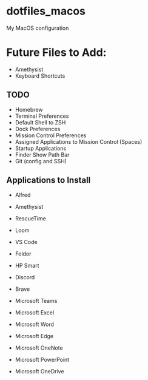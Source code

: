 # dotfiles_macos
My MacOS configuration

# Future Files to Add:
- Amethysist
- Keyboard Shortcuts

## TODO
- Homebrew
- Terminal Preferences
- Default Shell to ZSH
- Dock Preferences
- Mission Control Preferences
- Assigned Applications to Mission Control (Spaces)
- Startup Applications
- Finder Show Path Bar
- Git (config and SSH)

## Applications to Install
- Alfred
- Amethysist
- RescueTime
- Loom
- VS Code
- Foldor
- HP Smart
- Discord
- Brave

- Microsoft Teams
- Microsoft Excel
- Microsoft Word
- Microsoft Edge
- Microsoft OneNote
- Microsoft PowerPoint
- Microsoft OneDrive
